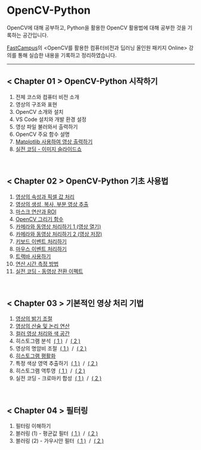 # OpenCV-Python

OpenCV에 대해 공부하고, Python을 활용한 OpenCV 활용법에 대해 공부한 것을 기록하는 공간입니다.

<a href="https://fastcampus.co.kr/">FastCampus</a>의 <OpenCV를 활용한 컴퓨터비전과 딥러닝 올인원 패키지 Online> 강의를 통해 실습한 내용을 기록하고 정리하였습니다.

___

## < Chapter 01 > OpenCV-Python 시작하기
1. 전체 코스와 컴퓨터 비전 소개
2. 영상의 구조와 표현
3. OpenCV 소개와 설치
4. VS Code 설치와 개발 환경 설정
5. 영상 파일 불러와서 출력하기
6. OpenCV 주요 함수 설명
7. <a href="/CH01/matplot.py">Matplotlib 사용하여 영상 출력하기</a>
8. <a href="/CH01/[Project01]SlideShow.py">실전 코딩 - 이미지 슬라이드쇼</a>

<br>

## < Chapter 02 > OpenCV-Python 기초 사용법
1. <a href="/CH02/img_info.py">영상의 속성과 픽셀 값 처리</a>
2. <a href="/CH02/img_ops.py">영상의 생성, 복사, 부분 영상 추출</a>
3. <a href="/CH02/mask_op.py">마스크 연산과 ROI</a>
4. <a href="/CH02/drawing.py">OpenCV 그리기 함수</a>
5. <a href="/CH02/camera_in.py">카메라와 동영상 처리하기 1 (영상 열기)</a>
6. <a href="/CH02/video_out.py">카메라와 동영상 처리하기 2 (영상 저장)</a>
7. <a href="/CH02/keyboard.py">키보드 이벤트 처리하기</a>
8. <a href="/CH02/mouse.py">마우스 이벤트 처리하기</a>
9. <a href="/CH02/trackbar.py">트랙바 사용하기</a>
10. <a href="/CH02/time_check.py">연산 시간 측정 방법</a>
11. <a href="/CH02/[Project02]video_effect.py">실전 코딩 - 동영상 전환 이펙트</a>

<br>

## < Chapter 03 > 기본적인 영상 처리 기법
1. <a href="/CH03/brightness.py">영상의 밝기 조절</a>
2. <a href="/CH03/arithmetic.py">영상의 산술 및 논리 연산</a>
3. <a href="/CH03/color.py">컬러 영상 처리와 색 공간</a>
4. 히스토그램 분석 &nbsp;<a href="/CH03/histogram1.py">( 1 )</a> &nbsp;/&nbsp; <a href="/CH03/histogram2.py">( 2 )</a>
5. 영상의 명암비 조절 &nbsp;<a href="/CH03/contrast1.py">( 1 )</a> &nbsp;/&nbsp; <a href="/CH03/contrast2.py">( 2 )</a>
6. <a href="/CH03/equalize.py">히스토그램 평활화</a>
7. 특정 색상 영역 추출하기 &nbsp;<a href="/CH03/inrange1.py">( 1 )</a> &nbsp;/&nbsp; <a href="/CH03/inrange2.py">( 2 )</a>
8. 히스토그램 역투영 &nbsp;<a href="/CH03/backproj1.py">( 1 )</a> &nbsp;/&nbsp; <a href="/CH03/backproj2.py">( 2 )</a>
9. 실전 코딩 - 크로마키 합성 &nbsp;<a href="/CH03/[Project03]chroma_key1.py">( 1 )</a> &nbsp;/&nbsp; <a href="/CH03/[Project03]chroma_key2.py">( 2 )</a>

<br>

## < Chapter 04 > 필터링
1. 필터링 이해하기
2. 블러링 (1) - 평균값 필터 &nbsp;<a href="/CH04/blurring1.py">( 1 )</a> &nbsp;/&nbsp; <a href="/CH04/blurring2.py">( 2 )</a>
3. 블러링 (2) - 가우시안 필터 &nbsp;<a href="/CH04/gaussian1.py">( 1 )</a> &nbsp;/&nbsp; <a href="/CH04/gaussian2.py">( 2 )</a>